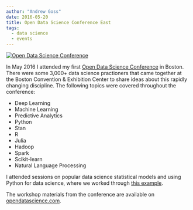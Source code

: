 ```yaml
---
author: "Andrew Goss"
date: 2016-05-20
title: Open Data Science Conference East
tags:
  - data science
  - events
---
```

<a href="https://www.odsc.com/boston" target="_blank">![Open Data Science Conference](/img/post/odsc.png "Open Data Science Conference")</a><br>

In May 2016 I attended my first <a href="https://www.odsc.com" target="_blank">Open Data Science Conference</a> in Boston. There were some 3,000+ data science practioners that came together at the Boston Convention & Exhibition Center to share ideas about this rapidly changing discipline. The following topics were covered throughout the conference:

* Deep Learning
* Machine Learning
* Predictive Analytics
* Python
* Stan
* R
* Julia
* Hadoop
* Spark
* Scikit-learn
* Natural Language Processing

I attended sessions on popular data science statistical models and using Python for data science, where we worked through <a href="https://github.com/brianbelljr/fantasy_football/blob/master/football.ipynb" target="_blank">this example</a>.

The workshop materials from the conference are available on <a href="https://www.opendatascience.com/category/conferences" target="_blank">opendatascience.com</a>.
